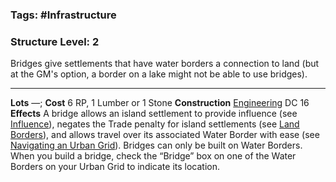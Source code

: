 ### Tags: #Infrastructure
### Structure Level: 2

Bridges give settlements that have water borders a connection to land (but at the GM's option, a border on a lake might not be able to use bridges).

---

**Lots** —; **Cost** 6 RP, 1 Lumber or 1 Stone
**Construction** [Engineering](https://2e.aonprd.com/Skills.aspx?ID=22) DC 16  
**Effects** A bridge allows an island settlement to provide influence (see [Influence](https://2e.aonprd.com/Rules.aspx?ID=1830)), negates the Trade penalty for island settlements (see [Land Borders](https://2e.aonprd.com/Rules.aspx?ID=1821)), and allows travel over its associated Water Border with ease (see [Navigating an Urban Grid](https://2e.aonprd.com/Rules.aspx?ID=1822)). Bridges can only be built on Water Borders. When you build a bridge, check the “Bridge” box on one of the Water Borders on your Urban Grid to indicate its location.